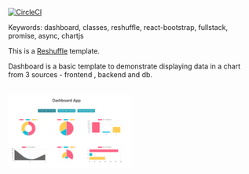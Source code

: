 [![CircleCI](https://circleci.com/gh/reshufflehq/dashboard.svg?style=svg)](https://circleci.com/gh/reshufflehq/dashboard)

Keywords: dashboard, classes, reshuffle, react-bootstrap, fullstack, promise, async, chartjs

This is a [Reshuffle](https://reshuffle.com/) template.

Dashboard is a basic template to demonstrate displaying data in a chart from 3 sources - frontend , backend and db.
<br/>
<br/>
<br/>
<img src="./app-screen.png" width="50%" height="50%">
